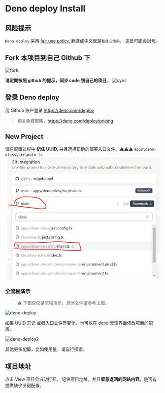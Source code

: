 # Deno deploy Install

## 风险提示

`Deno deploy` 采用 [fair use policy](https://deno.com/deploy/docs/fair-use-policy), 翻译成中文就是`看良心使用`。 违反可能会封号。

## Fork 本项目到自己 Github 下

![fork](./fork.jpg)

**请定期按照 github 的提示，同步 code 到自己的项目**。
![sync](./sync.jpg)

## 登录 Deno deploy

用 Github 账户登录 https://deno.com/deploy

> 相关免费策略，https://deno.com/deploy/pricing

## New Project

请在配置过程中 **记住 UUID**, 并且选择正确的部署入口文件。⚠️⚠️⚠️ `apps\deno-vless\src\main.ts`
![deno-link](./deno-link.jpg)

### 全流程演示

> ⚠️ 下面仅仅是流程演示，具体文件请参考上图。

![deno-deploy](./deno-deploy.gif)

如果 UUID 忘记 或者入口文件有变化，也可以在 deno 管理界面修改项目的配置。

![deno-deploy2](./deno-deploy2.gif)

其他更多配置，比如使用量，请自行探索。

## 项目地址

点击 View 项目会自动打开。
记住项目地址，并且**留意返回的网站内容**，是否有提供缺少关键配置。
